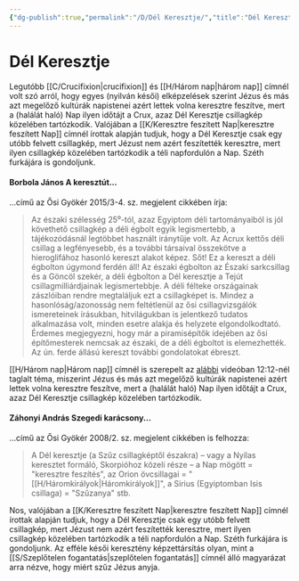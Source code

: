 ```yaml
---
{"dg-publish":true,"permalink":"/D/Dél Keresztje/","title":"Dél Keresztje","created":"2024-02-13T20:57","updated":"2024-10-25T17:03"}
---
```



# Dél Keresztje

Legutóbb [[C/Crucifixion\|crucifixion]] és [[H/Három nap\|három nap]] címnél volt szó arról, hogy egyes (nyilván késői) elképzelések szerint Jézus és más azt megelőző kultúrák napistenei azért lettek volna keresztre feszítve, mert a (halálát haló) Nap ilyen időtájt a Crux, azaz Dél Keresztje csillagkép közelében tartózkodik. Valójában a [[K/Keresztre feszített Nap\|keresztre feszített Nap]] címnél írottak alapján tudjuk, hogy a Dél Keresztje csak egy utóbb felvett csillagkép, mert Jézust nem azért feszítették keresztre, mert ilyen csillagkép közelében tartózkodik a téli napfordulón a Nap. Széth furkájára is gondoljunk.  

#### Borbola János A keresztút...

...című az Ősi Gyökér 2015/3-4. sz. megjelent cikkében írja:  
> Az északi szélesség 25⁰-tól, azaz Egyiptom déli tartományaiból is jól követhető csillagkép a déli égbolt egyik legismertebb, a tájékozódásnál legtöbbet használt iránytűje volt. Az Acrux kettős déli csillag a legfényesebb, és a további társaival összekötve a hieroglifához hasonló kereszt alakot képez. Sőt! Ez a kereszt a déli égbolton úgymond ferdén áll! Az északi égbolton az Északi sarkcsillag és a Göncöl szekér, a déli égbolton a Dél keresztje a Tejút csillagmilliárdjainak legismertebbje. A déli félteke országainak zászlóiban rendre megtaláljuk ezt a csillagképet is. Mindez a hasonlóság/azonosság nem feltétlenül az ősi csillagvizsgálók ismereteinek írásukban, hitvilágukban is jelentkező tudatos alkalmazása volt, minden esetre alakja és helyzete elgondolkodtató. Érdemes megjegyezni, hogy már a piramisépítők idejében az ősi építőmesterek nemcsak az északi, de a déli égboltot is elemezhették. Az ún. ferde állású kereszt további gondolatokat ébreszt.  

[[H/Három nap\|Három nap]] címnél is szerepelt az [alábbi](https://youtu.be/Hp-NEJ0Sipw) videóban 12:12-nél taglalt téma, miszerint Jézus és más azt megelőző kultúrák napistenei azért lettek volna keresztre feszítve, mert a (halálát haló) Nap ilyen időtájt a Crux, azaz Dél Keresztje csillagkép közelében tartózkodik.  

#### Záhonyi András Szegedi karácsony...

...című az Ősi Gyökér 2008/2. sz. megjelent cikkében is felhozza:  
> A Dél keresztje (a Szűz csillagképtől északra) – vagy a Nyilas keresztet formáló, Skorpióhoz közeli része – a Nap mögött = "keresztre feszítés", az Orion övcsillagai = "[[H/Háromkirályok\|Háromkirályok]]", a Sirius (Egyiptomban Isis csillaga) = "Szűzanya" stb.  

Nos, valójában a [[K/Keresztre feszített Nap\|keresztre feszített Nap]] címnél írottak alapján tudjuk, hogy a Dél Keresztje csak egy utóbb felvett csillagkép, mert Jézust nem azért feszítették keresztre, mert ilyen csillagkép közelében tartózkodik a téli napfordulón a Nap. Széth furkájára is gondoljunk. Az efféle késői keresztény képzettársítás olyan, mint a [[S/Szeplőtelen fogantatás\|szeplőtelen fogantatás]] címnél álló magyarázat arra nézve, hogy miért szűz Jézus anyja.  